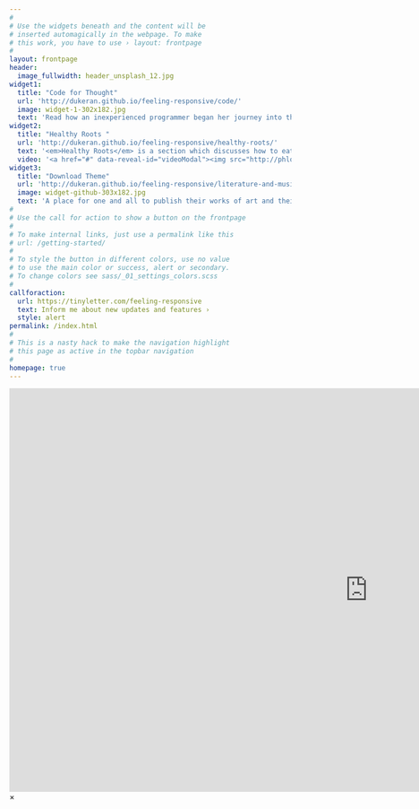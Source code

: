 ```yaml
---
#
# Use the widgets beneath and the content will be
# inserted automagically in the webpage. To make
# this work, you have to use › layout: frontpage
#
layout: frontpage
header:
  image_fullwidth: header_unsplash_12.jpg
widget1:
  title: "Code for Thought"
  url: 'http://dukeran.github.io/feeling-responsive/code/'
  image: widget-1-302x182.jpg
  text: 'Read how an inexperienced programmer began her journey into the world of Ruby on Rails and how she faced the many challenges of entering the tech world with no background experience.'
widget2:
  title: "Healthy Roots "
  url: 'http://dukeran.github.io/feeling-responsive/healthy-roots/'
  text: '<em>Healthy Roots</em> is a section which discusses how to eat healthier, live healthier, and overall exist healthier. We will explore any ideas - ranging from the most arcane to common sense!'
  video: '<a href="#" data-reveal-id="videoModal"><img src="http://phlow.github.io/feeling-responsive/images/start-video-feeling-responsive-302x182.jpg" width="302" height="182" alt=""/></a>'
widget3:
  title: "Download Theme"
  url: 'http://dukeran.github.io/feeling-responsive/literature-and-musings'
  image: widget-github-303x182.jpg
  text: 'A place for one and all to publish their works of art and their musings! Anything from short stories, poetry, to political commentary. A platform to launch your ideas.'
#
# Use the call for action to show a button on the frontpage
#
# To make internal links, just use a permalink like this
# url: /getting-started/
#
# To style the button in different colors, use no value
# to use the main color or success, alert or secondary.
# To change colors see sass/_01_settings_colors.scss
#
callforaction:
  url: https://tinyletter.com/feeling-responsive
  text: Inform me about new updates and features ›
  style: alert
permalink: /index.html
#
# This is a nasty hack to make the navigation highlight
# this page as active in the topbar navigation
#
homepage: true
---
```


<div id="videoModal" class="reveal-modal large" data-reveal="">
  <div class="flex-video widescreen vimeo" style="display: block;">
    <iframe width="1280" height="720" src="https://www.youtube.com/embed/3b5zCFSmVvU" frameborder="0" allowfullscreen></iframe>
  </div>
  <a class="close-reveal-modal">&#215;</a>
</div>
